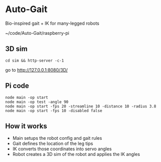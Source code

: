 # Auto-Gait
 Bio-inspired gait + IK for many-legged robots

~/code/Auto-Gait/raspberry-pi


## 3D sim

    cd sim && http-server -c-1

go to http://127.0.0.1:8080/3D/

## Pi code

    node main -op start
    node main -op test -angle 90
    node main -op start -fps 20 -streamline 10 -distance 10 -radius 3.8
    node main -op start -fps 10 -disabled false


## How it works

- Main setups the robot config and gait rules
- Gait defines the location of the leg tips
- IK converts those coordinates into servo angles
- Robot creates a 3D sim of the robot and applies the IK angles
